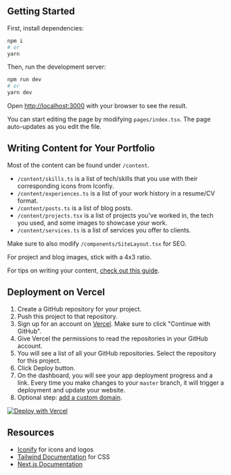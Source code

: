## Getting Started

First, install dependencies:
```bash
npm i
# or
yarn
```

Then, run the development server:

```bash
npm run dev
# or
yarn dev
```

Open [http://localhost:3000](http://localhost:3000) with your browser to see the result.

You can start editing the page by modifying `pages/index.tsx`. The page auto-updates as you edit the file.

## Writing Content for Your Portfolio

Most of the content can be found under `/content`.
- `/content/skills.ts` is a list of tech/skills that you use with their corresponding icons from Iconfiy.
- `/content/experiences.ts` is a list of your work history in a resume/CV format.
- `/content/posts.ts` is a list of blog posts.
- `/content/projects.tsx` is a list of projects you've worked in, the tech you used, and some images to showcase your work.
- `/content/services.ts` is a list of services you offer to clients.

Make sure to also modify `/components/SiteLayout.tsx` for SEO.

For project and blog images, stick with a 4x3 ratio.

For tips on writing your content, [check out this guide](https://dev.to/trishathecookie/how-to-create-a-portfolio-website-that-converts-for-software-developers-2a5h).

## Deployment on Vercel
1. Create a GitHub repository for your project.
2. Push this project to that repository.
3. Sign up for an account on [Vercel](https://vercel.com/signup). Make sure to click "Continue with GitHub".
4. Give Vercel the permissions to read the repositories in your GitHub account.
5. You will see a list of all your GitHub repositories. Select the repository for this project.
6. Click Deploy button.
7. On the dashboard, you will see your app deployment progress and a link. Every time you make changes to your `master` branch, it will trigger a deployment and update your website.
8. Optional step: [add a custom domain](https://vercel.com/docs/concepts/projects/custom-domains).

[![Deploy with Vercel](https://vercel.com/button)](https://vercel.com/new/clone?repository-url=https%3A%2F%2Fgithub.com%2Ftrishalim%2Fdeveloper-portfolio-template.git&project-name=portfolio)

## Resources

- [Iconify](https://iconify.design/) for icons and logos
- [Tailwind Documentation](https://tailwindcss.com/) for CSS
- [Next.js Documentation](https://nextjs.org/docs)
